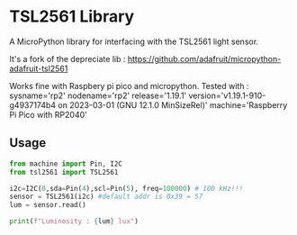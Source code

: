 TSL2561 Library
=======================================


A MicroPython library for interfacing with the TSL2561 light sensor.

It's a fork of the depreciate lib : https://github.com/adafruit/micropython-adafruit-tsl2561

Works fine with Raspbery pi pico and micropython.
Tested with : 
  sysname='rp2'
  nodename='rp2'
  release='1.19.1'
  version='v1.19.1-910-g4937174b4 on 2023-03-01 (GNU 12.1.0 MinSizeRel)'
  machine='Raspberry Pi Pico with RP2040'

## Usage
```python
from machine import Pin, I2C
from tsl2561 import TSL2561

i2c=I2C(0,sda=Pin(4),scl=Pin(5), freq=100000) # 100 kHz!!!
sensor = TSL2561(i2c) #default addr is 0x39 = 57
lum = sensor.read()

print(f"Luminosity : {lum} lux")
```


